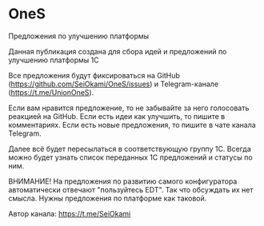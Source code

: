 # OneS
Предложения по улучшению платформы

Данная публикация создана для сбора идей и предложений по улучшению платформы 1С

Все предложения будут фиксироваться на GitHub (https://github.com/SeiOkami/OneS/issues) и Telegram-канале (https://t.me/UnionOneS). 

Если вам нравится предложение, то не забывайте за него голосовать реакцией на GitHub.
Если есть идеи как улучшить, то пишите в комментариях.
Если есть новые предложения, то пишите в чате канала Telegram.

Далее всё будет пересылаться в соответствующую группу 1С. Всегда можно будет узнать список переданных 1С предложений и статусы по ним.

ВНИМАНИЕ! 
На предложения по развитию самого конфигуратора автоматически отвечают "пользуйтесь EDT". Так что обсуждать их нет смысла. Нужны предложения по платформе как таковой.

Автор канала: https://t.me/SeiOkami
